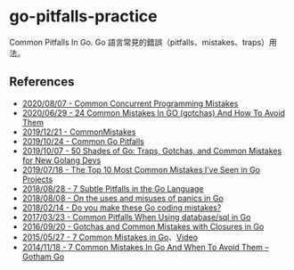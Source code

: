 # go-pitfalls-practice
 Common Pitfalls In Go.
 Go 語言常見的錯誤（pitfalls、mistakes、traps）用法。
 
## References
- [2020/08/07 - Common Concurrent Programming Mistakes](https://go101.org/article/concurrent-common-mistakes.html)
- [2020/06/29 - 24 Common Mistakes In GO (gotchas) And How To Avoid Them](https://www.bacancytechnology.com/blog/top-24-common-mistakes-in-go-programming#disqus_thread)
- [2019/12/21 - CommonMistakes](https://github.com/golang/go/wiki/CommonMistakes)
- [2019/10/24 - Common Go Pitfalls](https://www.reddit.com/r/golang/comments/dmgsry/common_go_pitfalls/)
- [2019/10/07 - 50 Shades of Go: Traps, Gotchas, and Common Mistakes for New Golang Devs](http://devs.cloudimmunity.com/gotchas-and-common-mistakes-in-go-golang/)
- [2019/07/18 - The Top 10 Most Common Mistakes I’ve Seen in Go Projects](https://itnext.io/the-top-10-most-common-mistakes-ive-seen-in-go-projects-4b79d4f6cd65)
- [2018/08/28 - 7 Subtle Pitfalls in the Go Language](https://polyfloyd.net/post/golang-subtle-pitfalls/)
- [2018/08/08 - On the uses and misuses of panics in Go](https://eli.thegreenplace.net/2018/on-the-uses-and-misuses-of-panics-in-go/)
- [2018/02/14 - Do you make these Go coding mistakes?](https://yourbasic.org/golang/gotcha/)
- [2017/03/23 - Common Pitfalls When Using database/sql in Go](https://orangematter.solarwinds.com/2017/03/23/common-pitfalls-when-using-database-sql-in-go/)
- [2016/09/20 - Gotchas and Common Mistakes with Closures in Go](https://www.calhoun.io/gotchas-and-common-mistakes-with-closures-in-go/)
- [2015/05/27 - 7 Common Mistakes in Go](https://www.slideshare.net/spf13/7-common-mistakes-in-go-2015)、[Video](https://youtu.be/29LLRKIL_TI)
- [2014/11/18 - 7 Common Mistakes In Go And When To Avoid Them – Gotham Go](https://spf13.com/presentation/7-biggest-mistakes-in-go/)





